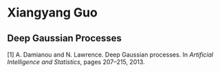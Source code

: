 # Xiangyang Guo

## Deep Gaussian Processes

[1] A. Damianou and N. Lawrence. Deep Gaussian processes. In *Artificial Intelligence and Statistics*,
pages 207–215, 2013.
